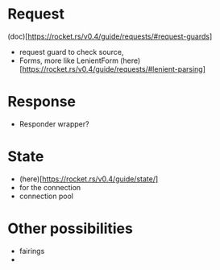 # Request 
(doc)[https://rocket.rs/v0.4/guide/requests/#request-guards]
- request guard to check source,
- Forms, more like LenientForm (here)[https://rocket.rs/v0.4/guide/requests/#lenient-parsing]


# Response
- Responder wrapper?

# State
- (here)[https://rocket.rs/v0.4/guide/state/]
- for the connection
- connection pool

# Other possibilities
- fairings
- 